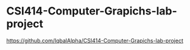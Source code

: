 # CSI414-Computer-Grapichs-lab-project
https://github.com/IqbalAlpha/CSI414-Computer-Grapichs-lab-project
